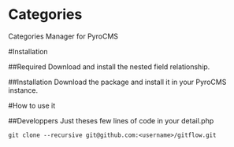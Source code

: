 Categories
==========

Categories Manager for PyroCMS

#Installation

##Required
Download and install the nested field relationship.

##Installation 
Download the package and install it in your PyroCMS instance.


#How to use it 

##Developpers
Just theses few lines of code in your detail.php

    git clone --recursive git@github.com:<username>/gitflow.git
    



